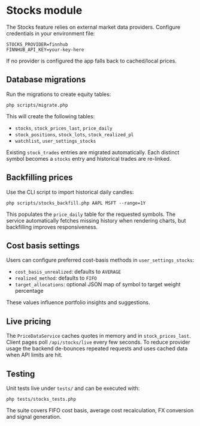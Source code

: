 # Stocks module

The Stocks feature relies on external market data providers. Configure credentials in your environment file:

```
STOCKS_PROVIDER=finnhub
FINNHUB_API_KEY=your-key-here
```

If no provider is configured the app falls back to cached/local prices.

## Database migrations

Run the migrations to create equity tables:

```
php scripts/migrate.php
```

This will create the following tables:

- `stocks`, `stock_prices_last`, `price_daily`
- `stock_positions`, `stock_lots`, `stock_realized_pl`
- `watchlist`, `user_settings_stocks`

Existing `stock_trades` entries are migrated automatically. Each distinct symbol becomes a `stocks` entry and historical trades are re-linked.

## Backfilling prices

Use the CLI script to import historical daily candles:

```
php scripts/stocks_backfill.php AAPL MSFT --range=1Y
```

This populates the `price_daily` table for the requested symbols. The service automatically fetches missing history when rendering charts, but backfilling improves responsiveness.

## Cost basis settings

Users can configure preferred cost-basis methods in `user_settings_stocks`:

- `cost_basis_unrealized`: defaults to `AVERAGE`
- `realized_method`: defaults to `FIFO`
- `target_allocations`: optional JSON map of symbol to target weight percentage

These values influence portfolio insights and suggestions.

## Live pricing

The `PriceDataService` caches quotes in memory and in `stock_prices_last`. Client pages poll `/api/stocks/live` every few seconds. To reduce provider usage the backend de-bounces repeated requests and uses cached data when API limits are hit.

## Testing

Unit tests live under `tests/` and can be executed with:

```
php tests/stocks_tests.php
```

The suite covers FIFO cost basis, average cost recalculation, FX conversion and signal generation.

